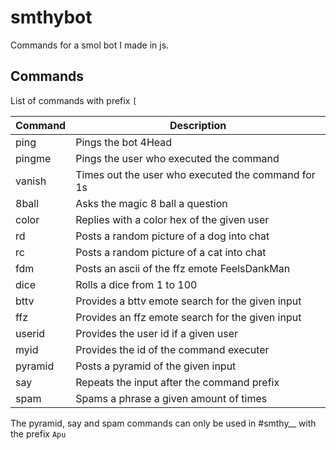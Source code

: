 # smthybot
Commands for a smol bot I made in js.

## Commands 
List of commands with prefix `[`

| Command | Description |
| --- | --- |
| ping | Pings the bot 4Head |
| pingme | Pings the user who executed the command |
| vanish | Times out the user who executed the command for 1s |
| 8ball | Asks the magic 8 ball a question |
| color | Replies with a color hex of the given user | 
| rd | Posts a random picture of a dog into chat | 
| rc | Posts a random picture of a cat into chat | 
| fdm | Posts an ascii of the ffz emote FeelsDankMan | 
| dice | Rolls a dice from 1 to 100 |
| bttv | Provides a bttv emote search for the given input | 
| ffz | Provides an ffz emote search for the given input |
| userid | Provides the user id if a given user |
| myid | Provides the id of the command executer |
| pyramid | Posts a pyramid of the given input  |
| say | Repeats the input after the command prefix |
| spam | Spams a phrase a given amount of times |

The pyramid, say and spam commands can only be used in #smthy__ with the prefix `Apu`
